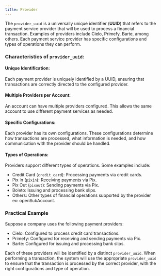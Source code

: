 ```yaml
---
title: Provider
---
```


The `provider_uuid` is a universally unique identifier (**UUID**) that refers to the payment service provider that will be used to process a financial transaction. Examples of providers include Cielo, Primefy, Barte, among others. Each payment service provider has specific configurations and types of operations they can perform.

### Characteristics of `provider_uuid`:

#### Unique Identification:

Each payment provider is uniquely identified by a UUID, ensuring that transactions are correctly directed to the configured provider.

#### Multiple Providers per Account:

An account can have multiple providers configured. This allows the same account to use different payment services as needed.

#### Specific Configurations:

Each provider has its own configurations. These configurations determine how transactions are processed, what information is needed, and how communication with the provider should be handled.

#### Types of Operations:

Providers support different types of operations. Some examples include:

- Credit Card (`credit_card`): Processing payments via credit cards.
- Pix In (`pixin`): Receiving payments via Pix.
- Pix Out (`pixout`): Sending payments via Pix.
- Boleto: Issuing and processing bank slips.
- Others: Other types of financial operations supported by the provider ex: openSubAccount.

### Practical Example

Suppose a company uses the following payment providers:

- Cielo: Configured to process credit card transactions.
- Primefy: Configured for receiving and sending payments via Pix.
- Barte: Configured for issuing and processing bank slips.

Each of these providers will be identified by a distinct `provider_uuid`. When performing a transaction, the system will use the appropriate `provider_uuid` to ensure that the transaction is processed by the correct provider, with the right configurations and type of operation.
